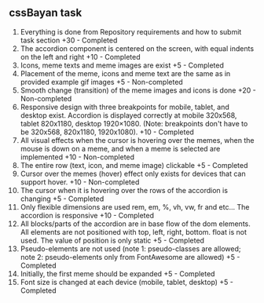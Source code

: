 ## cssBayan task
1. Everything is done from Repository requirements and how to submit task section +30 - Completed
2. The accordion component is centered on the screen, with equal indents on the left and right +10 - Completed
3. Icons, meme texts and meme images are exist +5 - Completed
4. Placement of the meme, icons and meme text are the same as in provided example gif images +5 - Non-completed
5. Smooth change (transition) of the meme images and icons is done +20 - Non-completed
6. Responsive design with three breakpoints for mobile, tablet, and desktop exist. Accordion is displayed correctly at mobile 320x568, tablet 820x1180, desktop 1920×1080. (Note: breakpoints don't have to be 320x568, 820x1180, 1920x1080). +10 - Completed
7. All visual effects when the cursor is hovering over the memes, when the mouse is down on a meme, and when a meme is selected are implemented +10 - Non-completed
8. The entire row (text, icon, and meme image) clickable +5 - Completed
9. Cursor over the memes (hover) effect only exists for devices that can support hover. +10 - Non-completed
10. The cursor when it is hovering over the rows of the accordion is changing +5 - Completed
11. Only flexible dimensions are used rem, em, %, vh, vw, fr and etc... The accordion is responsive +10 - Completed
12. All blocks/parts of the accordion are in base flow of the dom elements. All elements are not positioned with top, left, right, bottom. float is not used. The value of position is only static +5 - Completed
13. Pseudo-elements are not used (note 1: pseudo-classes are allowed; note 2: pseudo-elements only from FontAwesome are allowed) +5 - Completed
14. Initially, the first meme should be expanded +5 - Completed
15. Font size is changed at each device (mobile, tablet, desktop) +5 - Completed
